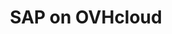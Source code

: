 ---
title: SAP on OVHcloud
slug: sap
excerpt: Comment utiliser les solutions SAP on OVHcloud
sections: Concepts, Premiers pas, Utilisation avancée
order: 04
---